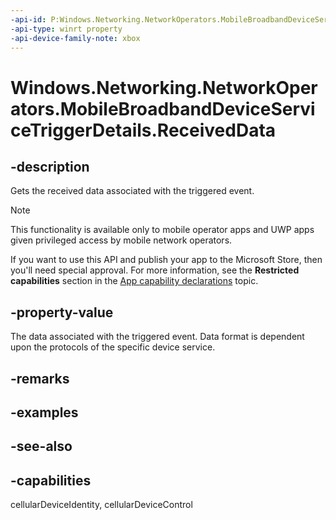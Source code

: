 ```yaml
---
-api-id: P:Windows.Networking.NetworkOperators.MobileBroadbandDeviceServiceTriggerDetails.ReceivedData
-api-type: winrt property
-api-device-family-note: xbox
---
```


<!-- Property syntax
public Windows.Storage.Streams.IBuffer ReceivedData { get; }
-->

# Windows.Networking.NetworkOperators.MobileBroadbandDeviceServiceTriggerDetails.ReceivedData

## -description
Gets the received data associated with the triggered event.

> [!NOTE]
> This functionality is available only to mobile operator apps and UWP apps given privileged access by mobile network operators.
> 
> If you want to use this API and publish your app to the Microsoft Store, then you'll need special approval. For more information, see the **Restricted capabilities** section in the [App capability declarations](/windows/uwp/packaging/app-capability-declarations#restricted-capabilities) topic. 

## -property-value
The data associated with the triggered event. Data format is dependent upon the protocols of the specific device service.

## -remarks

## -examples

## -see-also

## -capabilities
cellularDeviceIdentity, cellularDeviceControl
